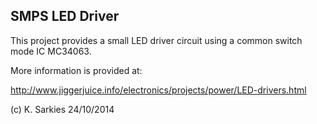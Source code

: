 SMPS LED Driver
---------------

This project provides a small LED driver circuit using a common switch mode
IC MC34063.

More information is provided at:

http://www.jiggerjuice.info/electronics/projects/power/LED-drivers.html

(c) K. Sarkies 24/10/2014

